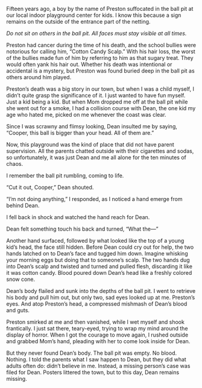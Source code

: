 Fifteen years ago, a boy by the name of Preston suffocated in the ball pit at our local indoor playground center for kids. I know this because a sign remains on the outside of the entrance part of the netting.

*Do not sit on others in the ball pit.* *All faces must stay visible at all times.*

Preston had cancer during the time of his death, and the school bullies were notorious for calling him, “Cotton Candy Scalp.” With his hair loss, the worst of the bullies made fun of him by referring to him as that sugary treat. They would often yank his hair out. Whether his death was intentional or accidental is a mystery, but Preston was found buried deep in the ball pit as others around him played.

Preston’s death was a big story in our town, but when I was a child myself, I didn’t quite grasp the significance of it. I just wanted to have fun myself. Just a kid being a kid. But when Mom dropped me off at the ball pit while she went out for a smoke, I had a collision course with Dean, the one kid my age who hated me, picked on me whenever the coast was clear.

Since I was scrawny and flimsy looking, Dean insulted me by saying, “Cooper, this ball is bigger than your head. All of them are.”

Now, this playground was the kind of place that did not have parent supervision. All the parents chatted outside with their cigarettes and sodas, so unfortunately, it was just Dean and me all alone for the ten minutes of chaos.

I remember the ball pit rumbling, coming to life. 

“Cut it out, Cooper,” Dean shouted. 

“I’m not doing anything,” I responded, as I noticed a hand emerge from behind Dean.

I fell back in shock and watched the hand reach for Dean.

Dean felt something touch his back and turned, “What the—” 

Another hand surfaced, followed by what looked like the top of a young kid’s head, the face still hidden. Before Dean could cry out for help, the two hands latched on to Dean’s face and tugged him down. Imagine whisking your morning eggs but doing that to someone’s scalp. The two hands dug into Dean’s scalp and twisted and turned and pulled flesh, discarding it like it was cotton candy. Blood poured down Dean’s head like a freshly colored snow cone.

Dean’s body flailed and sunk into the depths of the ball pit. I went to retrieve his body and pull him out, but only two, sad eyes looked up at me. Preston’s eyes. And atop Preston’s head, a compressed mishmash of Dean’s blood and guts.

Preston smirked at me and then vanished, while I wet myself and shook frantically. I just sat there, teary-eyed, trying to wrap my mind around the display of horror. When I got the courage to move again, I rushed outside and grabbed Mom’s hand, pleading with her to come look inside for Dean.

But they never found Dean’s body. The ball pit was empty. No blood. Nothing. I told the parents what I saw happen to Dean, but they did what adults often do: didn’t believe in me. Instead, a missing person’s case was filed for Dean. Posters littered the town, but to this day, Dean remains missing.
